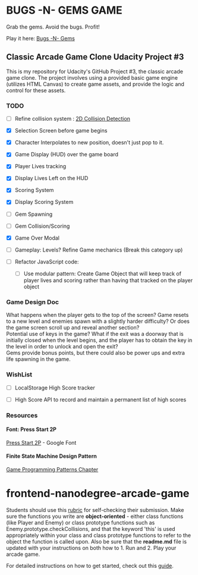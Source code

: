 # BUGS -N- GEMS GAME
Grab the gems. Avoid the bugs. Profit!

Play it here: [Bugs -N- Gems](https://clockwerkz.github.io/frontend-nanodegree-arcade-game/)

## Classic Arcade Game Clone Udacity Project #3

This is my repository for Udacity's GitHub Project #3, the classic arcade game clone. The project involves using a provided basic game engine (utilizes HTML Canvas) to create game assets, and provide the logic and control for these assets.

### TODO
- [ ] Refine collision system : [2D Collision Detection](https://developer.mozilla.org/en-US/docs/Games/Techniques/2D_collision_detection)
- [x] Selection Screen before game begins
- [x] Character Interpolates to new position, doesn't just pop to it.
- [x] Game Display (HUD) over the game board
- [x] Player Lives tracking
- [x] Display Lives Left on the HUD
- [x] Scoring System
- [x] Display Scoring System
- [ ] Gem Spawning
- [ ] Gem Collision/Scoring
- [x] Game Over Modal
- [ ] Gameplay: Levels? Refine Game mechanics (Break this category up)

- [ ] Refactor JavaScript code:
    - [ ] Use modular pattern: Create Game Object that will keep track of player lives and scoring rather than having that tracked on the   player object


### Game Design Doc

What happens when the player gets to the top of the screen? Game resets to a new level and enemies spawn with a slightly harder difficulty? Or does the game screen scroll up and reveal another section? <br>
Potential use of keys in the game? What if the exit was a doorway that is initially closed when the level begins, and the player has to obtain the key in the level in order to unlock and open the exit? <br>
Gems provide bonus points, but there could also be power ups and extra life spawning in the game.


### WishList

- [ ] LocalStorage High Score tracker
- [ ] High Score API to record and maintain a permanent list of high scores


### Resources

#### Font: Press Start 2P 

[Press Start 2P](https://fonts.google.com/specimen/Press+Start+2P) - Google Font

#### Finite State Machine Design Pattern

[Game Programming Patterns Chapter](http://gameprogrammingpatterns.com/state.html)




frontend-nanodegree-arcade-game
===============================

Students should use this [rubric](https://review.udacity.com/#!/projects/2696458597/rubric) for self-checking their submission. Make sure the functions you write are **object-oriented** - either class functions (like Player and Enemy) or class prototype functions such as Enemy.prototype.checkCollisions, and that the keyword 'this' is used appropriately within your class and class prototype functions to refer to the object the function is called upon. Also be sure that the **readme.md** file is updated with your instructions on both how to 1. Run and 2. Play your arcade game.

For detailed instructions on how to get started, check out this [guide](https://docs.google.com/document/d/1v01aScPjSWCCWQLIpFqvg3-vXLH2e8_SZQKC8jNO0Dc/pub?embedded=true).
